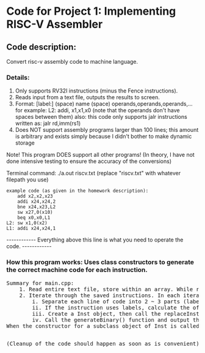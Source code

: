 # Code for Project 1: Implementing RISC-V Assembler

## Code description: 
  Convert risc-v assembly code to machine language.


### Details:
1. Only supports RV32I instructions (minus the Fence instructions). 
2. Reads input from a text file, outputs the results to screen.
3. Format: [label:] (space) name (space) operands,operands,operands,...
    for example: L2: addi, x1,x1,x0    (note that the operands don't have spaces between them)
    also: this code only supports jalr instructions written as: jalr rd,imm(rs1)
4. Does NOT support assembly programs larger than 100 lines; this amount is arbitrary and exists simply because I didn't bother to make dynamic storage

Note! This program DOES support all other programs! (In theory, I have not done intensive testing to ensure the accuracy of the conversions)

Terminal command: ./a.out riscv.txt
(replace "riscv.txt" with whatever filepath you use)

    example code (as given in the homework description):   
        add x2,x2,x23   
        addi x24,x24,2   
        bne x24,x23,L2   
        sw x27,0(x10)   
        beq x0,x0,L1   
    L2: sw x1,0(x2)   
    L1: addi x24,x24,1   

   
------------ Everything above this line is what you need to operate the code. ------------

### How this program works: Uses class constructors to generate the correct machine code for each instruction.
<pre>
Summary for main.cpp: 
    1. Read entire text file, store within an array. While reading, detect if there are labels present in front, save labels into a separate array.  
    2. Iterate through the saved instructions. In each iteration, do the following:
        i. Separate each line of code into 2 ~ 3 parts (label, name, operands)         
        ii. If the instruction uses labels, calculate the offset (using the label array)    
        iii. Create a Inst object, then call the replaceInst() function and immediately swap it with object of the appropriate subclass    
        iv. Call the generateBinary() function and output the machine code.     
When the constructor for a subclass object of Inst is called, it immediately generates the correct machine code.  
<pre>

(Cleanup of the code should happen as soon as is convenient)   

